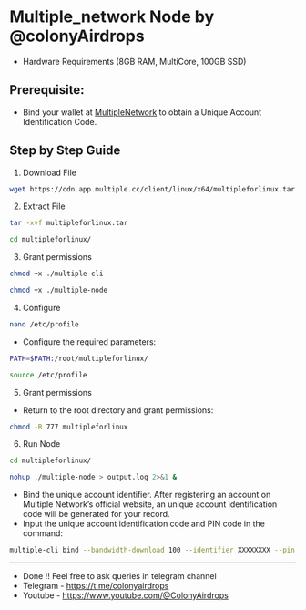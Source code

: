 # Multiple_network Node by @colonyAirdrops

- Hardware Requirements (8GB RAM, MultiCore, 100GB SSD)

## Prerequisite:
- Bind your wallet at [MultipleNetwork](https://www.app.multiple.cc/#/signup?inviteCode=j5NmewLi) to obtain a Unique Account Identification Code.

## Step by Step Guide
1. Download File
```bash
wget https://cdn.app.multiple.cc/client/linux/x64/multipleforlinux.tar
```
2. Extract File
```bash
tar -xvf multipleforlinux.tar
```
```bash
cd multipleforlinux/
```
3. Grant permissions
```bash
chmod +x ./multiple-cli
```
```bash
chmod +x ./multiple-node
```
4. Configure
```bash
nano /etc/profile
```
- Configure the required parameters:
```bash
PATH=$PATH:/root/multipleforlinux/
```
```bash
source /etc/profile
```
5. Grant permissions
- Return to the root directory and grant permissions:
```bash
chmod -R 777 multipleforlinux
```
6. Run Node
```bash
cd multipleforlinux/
``` 
```bash
nohup ./multiple-node > output.log 2>&1 &
```
- Bind the unique account identifier. After registering an account on Multiple Network’s official website, an unique account identification code will be generated for your record. 
- Input the unique account identification code and PIN code in the command:
```bash
multiple-cli bind --bandwidth-download 100 --identifier XXXXXXXX --pin XXXXXX --storage 200 --bandwidth-upload 100
```

---
- Done !! Feel free to ask queries in telegram channel
- Telegram - https://t.me/colonyairdrops
- Youtube - https://www.youtube.com/@ColonyAirdrops
